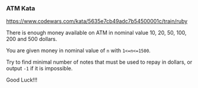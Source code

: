 ### ATM Kata

https://www.codewars.com/kata/5635e7cb49adc7b54500001c/train/ruby

There is enough money available on ATM in nominal value 10, 20, 50, 100, 200 and 500 dollars.

You are given money in nominal value of `n` with `1<=n<=1500`.

Try to find minimal number of notes that must be used to repay in dollars, or output `-1` if it is impossible.

Good Luck!!!
